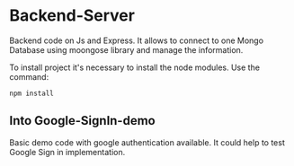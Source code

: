 # Backend-Server

Backend code on Js and Express. It allows to connect to one Mongo Database using moongose library and manage the information.

To install project it's necessary to install the node modules. 
Use the command:

```
npm install
```

## Into Google-SignIn-demo

Basic demo code with google authentication available. It could help to test Google Sign in implementation.
